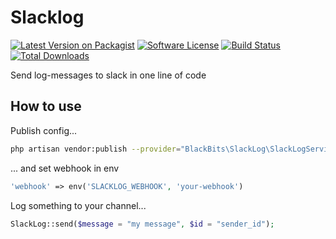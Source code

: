# Slacklog

[![Latest Version on Packagist](https://img.shields.io/packagist/v/black-bits/slacklog.svg?style=flat-square)](https://packagist.org/packages/black-bits/slacklog)
[![Software License](https://img.shields.io/badge/license-MIT-brightgreen.svg?style=flat-square)](LICENSE.md)
[![Build Status](https://img.shields.io/travis/black-bits/slacklog/master.svg?style=flat-square)](https://travis-ci.org/black-bits/slacklog)
[![Total Downloads](https://img.shields.io/packagist/dt/black-bits/slacklog.svg?style=flat-square)](https://packagist.org/packages/black-bits/slacklog)

Send log-messages to slack in one line of code

## How to use

Publish config...
```bash
php artisan vendor:publish --provider="BlackBits\SlackLog\SlackLogServiceProvider"
```

... and set webhook in env
```php
'webhook' => env('SLACKLOG_WEBHOOK', 'your-webhook')
```

Log something to your channel...
```php
SlackLog::send($message = "my message", $id = "sender_id");   
```
